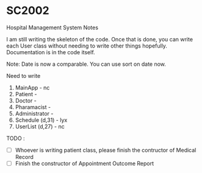 # SC2002
Hospital Management System Notes

I am still writing the skeleton of the code. Once that is done, you can write each User class without needing to write other things hopefully. Documentation is in the code itself.

Note:
Date is now a comparable. You can use sort on date now.

Need to write
1. MainApp - nc
2. Patient -
3. Doctor -
4. Pharamacist - 
5. Administrator - 
6. Schedule (d,31) - lyx 
7. UserList (d,27) - nc 

TODO : 
- [ ] Whoever is writing patient class, please finish the contructor of Medical Record
- [ ] Finish the constructor of Appointment Outcome Report
